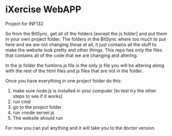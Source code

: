 # iXercise WebAPP
Project for INF132

So from the BitSync, get all of the folders [except the js folder] and put them in your own project folder. The folders in the 
BitSync where too much to put here and we are not changing those at all, it just contains all the stuff to make the website look
pretty and other things.
This repo has only the files that contains all of the code that we are changing and altering.

In the js folder the funtions.js file is the only js file you will be altering along with the
rest of the html files and js files that are not in the folder. 

Once you have everything in one project folder do this:

1. make sure node.js is installed in your computer [to test try the other steps to see if it works]
2. run cmd
3. go to the project folder
4. run >node server.js
5. The website should run

For now you can put anything and it will take you to the doctor version. 
